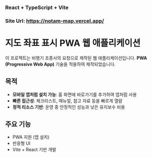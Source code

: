 ### React + TypeScript + Vite

### Site Url: https://notam-map.vercel.app/

# 지도 좌표 표시 PWA 웹 애플리케이션

이 프로젝트는 비행기 조종사의 요청으로 제작된 웹 애플리케이션입니다.
**PWA (Progressive Web App)** 기술을 적용하여 제작되었습니다.

## 목적

- **모바일 앱처럼 설치 가능**: 홈 화면에 바로가기를 추가하여 앱처럼 사용
- **빠른 접근성**: 체크리스트, 매뉴얼, 참고 자료 등을 빠르게 열람
- **정적 리소스 기반**: 운영 중 안정적인 성능과 낮은 유지보수 비용

## 주요 기능

- PWA 지원 (앱 설치)
- 반응형 UI
- Vite + React 기반 개발
